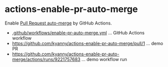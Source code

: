# actions-enable-pr-auto-merge
Enable [Pull Request auto-merge](https://docs.github.com/en/pull-requests/collaborating-with-pull-requests/incorporating-changes-from-a-pull-request/automatically-merging-a-pull-request) by GitHub Actions.

- [.github/workflows/enable-pr-auto-merge.yml](https://github.com/kyanny/actions-enable-pr-auto-merge/blob/main/.github/workflows/enable-pr-auto-merge.yml) ... GitHub Actions workflow
- https://github.com/kyanny/actions-enable-pr-auto-merge/pull/1 ... demo PR
- https://github.com/kyanny/actions-enable-pr-auto-merge/actions/runs/9221757683 ... demo workflow run
